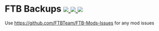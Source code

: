 # FTB Backups [![](http://cf.way2muchnoise.eu/ftb-backups-forge.svg) ![](https://cf.way2muchnoise.eu/packs/ftb-backups-forge.svg) ![](http://cf.way2muchnoise.eu/versions/ftb-backups-forge.svg)](https://www.curseforge.com/minecraft/mc-mods/ftb-backups-forge)

Use https://github.com/FTBTeam/FTB-Mods-Issues for any mod issues
